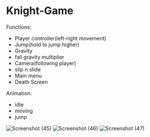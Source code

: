 # Knight-Game

Functions:
* Player controller(left-right movement)
* Jump(hold to jump higher)
* Gravity
* fall gravity multiplier
* Camera(following player)
* slip n slide
* Main menu
* Death Screen



Animation:
* idle
* moving
* jump


![Screenshot (45)](https://user-images.githubusercontent.com/65900706/145624476-d9cfe81e-a5ca-4d00-b751-e82720a465bf.png) 
![Screenshot (46)](https://user-images.githubusercontent.com/65900706/145624513-a2fc1c58-2862-4c9a-8910-1e006c58ddf2.png)
![Screenshot (47)](https://user-images.githubusercontent.com/65900706/145624520-f78e3c58-da97-474d-8961-cd7016a204d5.png)
